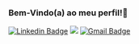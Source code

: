 ### Bem-Vindo(a) ao meu perfil!👋

[![Linkedin Badge](https://img.shields.io/badge/-LinkedIn-blue?style=flat-square&logo=Linkedin&logoColor=white&link=https://www.linkedin.com/in/jrmarcelo/)](https://www.linkedin.com/in/viniciusfinger/)
![](https://img.shields.io/github/followers/viniciusfinger?label=Siga%21&style=social)
[![Gmail Badge](https://img.shields.io/badge/-Gmail-c14438?style=flat-square&logo=Gmail&logoColor=white&link=mailto:fingervinicius@icloud.com)](mailto:fingervinicius@icloud.com)
